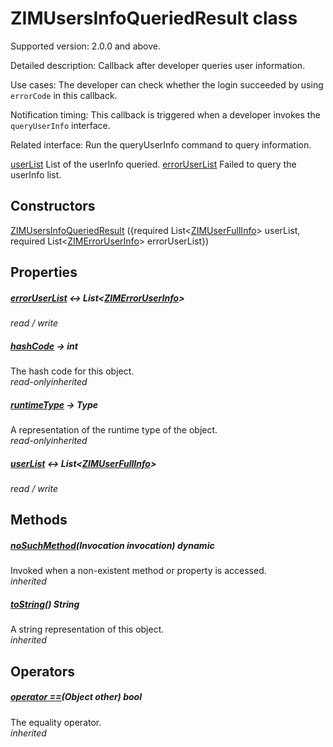 


# ZIMUsersInfoQueriedResult class









<p>Supported version: 2.0.0 and above.</p>
<p>Detailed description: Callback after developer queries user information.</p>
<p>Use cases: The developer can check whether the login succeeded by using <code>errorCode</code> in this callback.</p>
<p>Notification timing: This callback is triggered when a developer invokes the <code>queryUserInfo</code> interface.</p>
<p>Related interface: Run the queryUserInfo command to query information.</p>
<p><a href="../zego_uikit_prebuilt_live_audio_room/ZIMUsersInfoQueriedResult/userList.md">userList</a>  List of the userInfo queried.
<a href="../zego_uikit_prebuilt_live_audio_room/ZIMUsersInfoQueriedResult/errorUserList.md">errorUserList</a> Failed to query the userInfo list.</p>




## Constructors

[ZIMUsersInfoQueriedResult](../zego_uikit_prebuilt_live_audio_room/ZIMUsersInfoQueriedResult/ZIMUsersInfoQueriedResult.md) ({required List&lt;[ZIMUserFullInfo](../zego_uikit_prebuilt_live_audio_room/ZIMUserFullInfo-class.md)> userList, required List&lt;[ZIMErrorUserInfo](../zego_uikit_prebuilt_live_audio_room/ZIMErrorUserInfo-class.md)> errorUserList})

   


## Properties

##### [errorUserList](../zego_uikit_prebuilt_live_audio_room/ZIMUsersInfoQueriedResult/errorUserList.md) &#8596; List&lt;[ZIMErrorUserInfo](../zego_uikit_prebuilt_live_audio_room/ZIMErrorUserInfo-class.md)>



  
_<span class="feature">read / write</span>_



##### [hashCode](../zego_uikit_prebuilt_live_audio_room/ZIMUsersInfoQueriedResult/hashCode.md) &#8594; int



The hash code for this object.  
_<span class="feature">read-only</span><span class="feature">inherited</span>_



##### [runtimeType](../zego_uikit_prebuilt_live_audio_room/ZIMUsersInfoQueriedResult/runtimeType.md) &#8594; Type



A representation of the runtime type of the object.  
_<span class="feature">read-only</span><span class="feature">inherited</span>_



##### [userList](../zego_uikit_prebuilt_live_audio_room/ZIMUsersInfoQueriedResult/userList.md) &#8596; List&lt;[ZIMUserFullInfo](../zego_uikit_prebuilt_live_audio_room/ZIMUserFullInfo-class.md)>



  
_<span class="feature">read / write</span>_





## Methods

##### [noSuchMethod](../zego_uikit_prebuilt_live_audio_room/ZIMUsersInfoQueriedResult/noSuchMethod.md)(Invocation invocation) dynamic



Invoked when a non-existent method or property is accessed.  
_<span class="feature">inherited</span>_



##### [toString](../zego_uikit_prebuilt_live_audio_room/ZIMUsersInfoQueriedResult/toString.md)() String



A string representation of this object.  
_<span class="feature">inherited</span>_





## Operators

##### [operator ==](../zego_uikit_prebuilt_live_audio_room/ZIMUsersInfoQueriedResult/operator_equals.md)(Object other) bool



The equality operator.  
_<span class="feature">inherited</span>_















